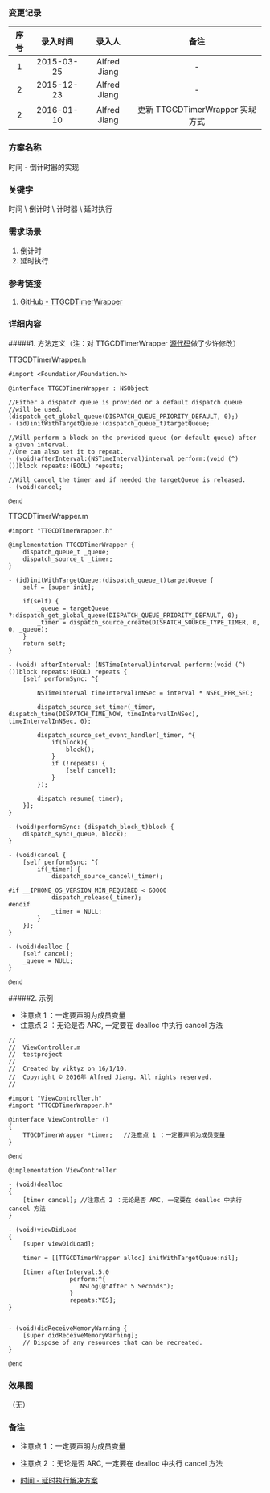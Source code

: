 ### 变更记录

| 序号 | 录入时间 | 录入人 | 备注 |
|:--------:|:--------:|:--------:|:--------:|
| 1 | 2015-03-25 | Alfred Jiang | - |
| 2 | 2015-12-23 | Alfred Jiang | - |
| 2 | 2016-01-10 | Alfred Jiang | 更新 TTGCDTimerWrapper 实现方式 |

### 方案名称

时间 - 倒计时器的实现

### 关键字

时间 \ 倒计时 \ 计时器 \ 延时执行

### 需求场景

1. 倒计时
2. 延时执行

### 参考链接

1. [GitHub - TTGCDTimerWrapper](https://github.com/Torsph/TTGCDTimerWrapper)

### 详细内容

#####1. 方法定义（注：对 TTGCDTimerWrapper [源代码](https://github.com/Torsph/TTGCDTimerWrapper)做了少许修改）

TTGCDTimerWrapper.h

```
#import <Foundation/Foundation.h>

@interface TTGCDTimerWrapper : NSObject

//Either a dispatch queue is provided or a default dispatch queue
//will be used. (dispatch_get_global_queue(DISPATCH_QUEUE_PRIORITY_DEFAULT, 0);)
- (id)initWithTargetQueue:(dispatch_queue_t)targetQueue;

//Will perform a block on the provided queue (or default queue) after a given interval.
//One can also set it to repeat.
- (void)afterInterval:(NSTimeInterval)interval perform:(void (^)())block repeats:(BOOL) repeats;

//Will cancel the timer and if needed the targetQueue is released.
- (void)cancel;

@end
```

TTGCDTimerWrapper.m

```
#import "TTGCDTimerWrapper.h"

@implementation TTGCDTimerWrapper {
    dispatch_queue_t _queue;
    dispatch_source_t _timer;
}

- (id)initWithTargetQueue:(dispatch_queue_t)targetQueue {
    self = [super init];
    
    if(self) {
        _queue = targetQueue ?:dispatch_get_global_queue(DISPATCH_QUEUE_PRIORITY_DEFAULT, 0);
        _timer = dispatch_source_create(DISPATCH_SOURCE_TYPE_TIMER, 0, 0, _queue);
    }
    return self;
}

- (void) afterInterval: (NSTimeInterval)interval perform:(void (^)())block repeats:(BOOL) repeats {
    [self performSync: ^{
        
        NSTimeInterval timeIntervalInNSec = interval * NSEC_PER_SEC;
        
        dispatch_source_set_timer(_timer, dispatch_time(DISPATCH_TIME_NOW, timeIntervalInNSec), timeIntervalInNSec, 0);
        
        dispatch_source_set_event_handler(_timer, ^{
            if(block){
                block();
            }
            if (!repeats) {
                [self cancel];
            }
        });
        
        dispatch_resume(_timer);
    }];
}

- (void)performSync: (dispatch_block_t)block {
    dispatch_sync(_queue, block);
}

- (void)cancel {
    [self performSync: ^{
        if(_timer) {
            dispatch_source_cancel(_timer);

#if __IPHONE_OS_VERSION_MIN_REQUIRED < 60000
            dispatch_release(_timer);
#endif
            _timer = NULL;
        }
    }];
}

- (void)dealloc {
    [self cancel];
    _queue = NULL;
}

@end
```

#####2. 示例

* 注意点 1 ：一定要声明为成员变量
* 注意点 2 ：无论是否 ARC, 一定要在 dealloc 中执行 cancel 方法

```
//
//  ViewController.m
//  testproject
//
//  Created by viktyz on 16/1/10.
//  Copyright © 2016年 Alfred Jiang. All rights reserved.
//

#import "ViewController.h"
#import "TTGCDTimerWrapper.h"

@interface ViewController ()
{
    TTGCDTimerWrapper *timer;   //注意点 1 ：一定要声明为成员变量
}

@end

@implementation ViewController

- (void)dealloc
{
    [timer cancel]; //注意点 2 ：无论是否 ARC, 一定要在 dealloc 中执行 cancel 方法
}

- (void)viewDidLoad
{
    [super viewDidLoad];
    
    timer = [[TTGCDTimerWrapper alloc] initWithTargetQueue:nil];
    
    [timer afterInterval:5.0
                 perform:^{
                    NSLog(@"After 5 Seconds");
                 }
                 repeats:YES];
}


- (void)didReceiveMemoryWarning {
    [super didReceiveMemoryWarning];
    // Dispose of any resources that can be recreated.
}

@end
```

### 效果图
（无）

### 备注

* 注意点 1 ：一定要声明为成员变量
* 注意点 2 ：无论是否 ARC, 一定要在 dealloc 中执行 cancel 方法

* [时间 - 延时执行解决方案](Notes/Note_00003_20151218.md)